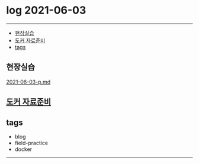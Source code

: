 # log 2021-06-03

--------------------------

- [현장실습](#현장실습)
- [도커 자료준비](#도커-자료준비)
- [tags](#tags)


## 현장실습

[2021-06-03-p.md](./2021-06-03-p.md)

## [도커 자료준비](../study/seminar/field-practice-docker-seminar/introduction-to-docker.md)


## tags
- blog
- field-practice
- docker

--------------------------

